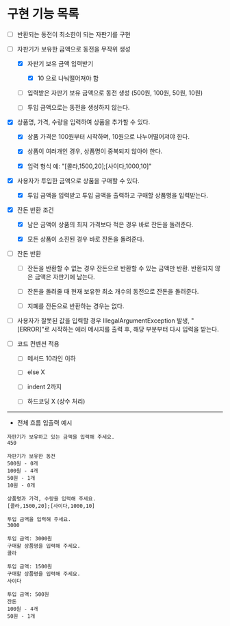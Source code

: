# 구현 기능 목록


- [ ] 반환되는 동전이 최소한이 되는 자판기를 구현


- [ ] 자판기가 보유한 금액으로 동전을 무작위 생성
  - [X] 자판기 보유 금액 입력받기
    - [X] 10 으로 나눠떨어져야 함 
  - [ ] 입력받은 자판기 보유 금액으로 동전 생성 (500원, 100원, 50원, 10원)
  - [ ] 투입 금액으로는 동전을 생성하지 않는다.


- [X] 상품명, 가격, 수량을 입력하여 상품을 추가할 수 있다.
  - [X] 상품 가격은 100원부터 시작하며, 10원으로 나누어떨어져야 한다.
  - [X] 상품이 여러개인 경우, 상품명이 중복되지 않아야 한다.
  - [X] 입력 형식 예: "[콜라,1500,20];[사이다,1000,10]"


- [X] 사용자가 투입한 금액으로 상품을 구매할 수 있다.
    - [X] 투입 금액을 입력받고 투입 금액을 출력하고 구매할 상품명을 입력받는다.


- [X] 잔돈 반환 조건
  - [X] 남은 금액이 상품의 최저 가격보다 적은 경우 바로 잔돈을 돌려준다.
  - [X] 모든 상품이 소진된 경우 바로 잔돈을 돌려준다.


- [ ] 잔돈 반환 
  - [ ] 잔돈을 반환할 수 없는 경우 잔돈으로 반환할 수 있는 금액만 반환. 반환되지 않은 금액은 자판기에 남는다.
  - [ ] 잔돈을 돌려줄 때 현재 보유한 최소 개수의 동전으로 잔돈을 돌려준다.
  - [ ] 지폐를 잔돈으로 반환하는 경우는 없다.


- [ ] 사용자가 잘못된 값을 입력할 경우 IllegalArgumentException 발생, "[ERROR]"로 시작하는 에러 메시지를 출력 후, 해당 부분부터 다시 입력을 받는다.


- [ ] 코드 컨벤션 적용 
  - [ ] 메서드 10라인 이하
  - [ ] else X
  - [ ] indent 2까지
  - [ ] 하드코딩 X (상수 처리)  



---
- 전체 흐름 입출력 예시
```
자판기가 보유하고 있는 금액을 입력해 주세요.
450

자판기가 보유한 동전
500원 - 0개
100원 - 4개
50원 - 1개
10원 - 0개

상품명과 가격, 수량을 입력해 주세요.
[콜라,1500,20];[사이다,1000,10]

투입 금액을 입력해 주세요. 
3000

투입 금액: 3000원
구매할 상품명을 입력해 주세요.
콜라

투입 금액: 1500원
구매할 상품명을 입력해 주세요.
사이다

투입 금액: 500원
잔돈
100원 - 4개
50원 - 1개
```